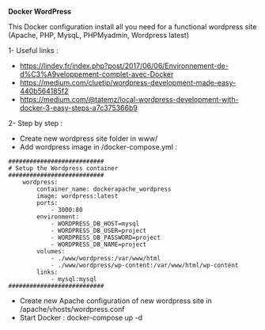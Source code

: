 **Docker WordPress**

This Docker configuration install all you need for a functional wordpress site (Apache, PHP, MysqL, PHPMyadmin, Wordpress latest)

1- Useful links :
 - https://lindev.fr/index.php?post/2017/06/06/Environnement-de-d%C3%A9veloppement-complet-avec-Docker
 - https://medium.com/cluetip/wordpress-development-made-easy-440b564185f2
 - https://medium.com/@tatemz/local-wordpress-development-with-docker-3-easy-steps-a7c375366b9

2- Step by step :
- Create new wordpress site folder in www/
- Add wordpress image in /docker-compose.yml :
```
###########################
# Setup the Wordpress container
###########################
    wordpress:
        container_name: dockerapache_wordpress
        image: wordpress:latest
        ports:
            - 3000:80
        environment:
            - WORDPRESS_DB_HOST=mysql
            - WORDPRESS_DB_USER=project
            - WORDPRESS_DB_PASSWORD=project
            - WORDPRESS_DB_NAME=project
        volumes:
            - ./www/wordpress:/var/www/html
            - ./www/wordpress/wp-content:/var/www/html/wp-content
        links:
            - mysql:mysql
###########################
```
- Create new Apache configuration of new wordpress site in /apache/vhosts/wordpress.conf
- Start Docker : docker-compose up -d
